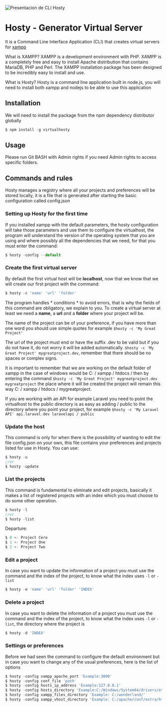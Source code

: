![Presentacion de CLI Hosty](https://firebasestorage.googleapis.com/v0/b/myweb-19046.appspot.com/o/Presentacion%20para%20GITHUB.png?alt=media&token=d04d0ecd-ecd8-4186-8de9-805946d57850)

# Hosty - Generator Virtual Server

It is a Command Line Interface Application (CLI) that creates virtual servers for [xampp](https://www.apachefriends.org/en/index.html "xampp")

What is XAMPP? XAMPP is a development environment with PHP. XAMPP is a completely free and easy to install Apache distribution that contains MariaDB, PHP and Perl. The XAMPP installation package has been designed to be incredibly easy to install and use.

What is Hosty? Hosty is a command line application built in node.js, you will need to install both xampp and nodejs to be able to use this application

## Installation
We will need to install the package from the npm dependency distributor globally

```js
$ npm install -g virtualhosty
```
## Usage
Please run Git BASH with Admin rights if you need Admin rights to access specific folders.

## Commands and rules
Hosty manages a registry where all your projects and preferences will be stored locally, it is a file that is generated after starting the basic configuration called config.json

### Setting up Hosty for the first time
If you installed xampp with the default parameters, the hosty configuration will take those parameters and use them to configure the virtualhost, the program will understand the version of the operating system that you are using and where possibly all the dependencies that we need, for that you must enter the command:

```js
$ hosty -config --default
```

### Create the first virtual server
By default the first virtual host will be **localhost**, now that we know that we will create our first project with the command:

```js
$ hosty -c 'name' 'url' 'folder'
```

The program handles * conditions * to avoid errors, that is why the fields of this command are obligatory, we explain to you. To create a virtual server at least we need a **name**, a **url** and a **folder** where your project will be.

The name of the project can be of your preference, if you have more than one word you should use simple quotes for example `$hosty -c 'My Great Project'`

The url of the project must end or have the suffix .dev to be valid but if you do not have it, do not worry it will be added automatically. `$hosty -c 'My Great Project' mygreatproject.dev`, remember that there should be no spaces or complex signs.

It is important to remember that we are working on the default folder of xampp in the case of windows would be C: / xampp / htdocs / then by entering the command `$hosty -c 'My Great Project' mygreatproject.dev mygreatproject` the place where it will be created the project will remain this way C: / xampp / htdocs / mygreatproject.

If you are working with an API for example Laravel you need to point the virtualhost to the public directory is as easy as adding / public to the directory where you point your project, for example `$hosty -c 'My Laravel API' api.laravel.dev laravelapi / public `

### Update the host
This command is only for when there is the possibility of wanting to edit the file config.json on your own, this file contains your preferences and projects listed for use in Hosty. You can use:

```js
$ hosty -u 
//or 
$ hosty -update
```

### List the projects
This command is fundamental to eliminate and edit projects, basically it makes a list of registered projects with an index which you must choose to do some other operation.

```js
$ hosty -l 
//or 
$ hosty -list
```
Departure:
```js
$ 0 <- Project Cero
$ 1 <- Project One
$ 2 <- Project Two
```

### Edit a project

In case you want to update the information of a project you must use the command and the index of the project, to know what the index uses `-l` or `-list`

```js
$ hosty -e 'name' 'url' 'folder' 'INDEX'
```

### Delete a project

In case you want to delete the information of a project you must use the command and the index of the project, to know what the index uses `-l` or `-list`, the directory where the project is

```js
$ hosty -d 'INDEX'
```

### Settings or preferences

Before we had seen the command to configure the default environment but in case you want to change any of the usual preferences, here is the list of options


```js
$ hosty -config xampp_apache_port 'Example:3000'
$ hosty -config conf_file 'path'
$ hosty -config hosts_ip_address 'Example:127.0.0.1'
$ hosty -config hosts_directory 'Example:C:/Windows/System64/drivers/etc/hosts'
$ hosty -config xampp_files_directory 'Example: C:/wonderland/'
$ hosty -config xampp_vhost_directory 'Example: C:/apache/conf/extra/httpd-vhosts.conf'
```
